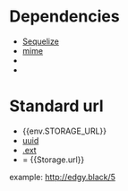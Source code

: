 [](/server/express.coffee)

# Dependencies
* [Sequelize](https://github.com/sequelize/sequelize)
* [mime](https://github.com/broofa/node-mime)
* [](/server/env.coffee)
* [](/server/db/Storage.coffee)

# Standard url
+ {{env.STORAGE_URL}}
+ [uuid](/client/components/front/add.coffee)
+ [.ext]()
+ = {{Storage.url}}

example: http://edgy.black/5